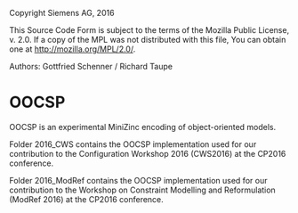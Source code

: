 Copyright Siemens AG, 2016

This Source Code Form is subject to the terms of the Mozilla Public License, v. 2.0. If a copy of the MPL was not distributed with this file, You can obtain one at http://mozilla.org/MPL/2.0/.

Authors: Gottfried Schenner / Richard Taupe

# OOCSP

OOCSP is an experimental MiniZinc encoding of object-oriented models. 

Folder 2016_CWS	contains the OOCSP implementation used for our contribution to the Configuration Workshop 2016 (CWS2016) at the CP2016 conference.

Folder 2016_ModRef contains the OOCSP implementation used for our contribution to the Workshop on Constraint Modelling and Reformulation (ModRef 2016) at the CP2016 conference.